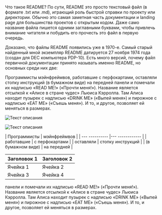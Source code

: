 Что такое README?
По сути, README это просто текстовый файл (в формате .txt или .md), играющий роль быстрой справки по проекту или директории. Обычно это самая заметная часть документации и landing page для большинства проектов с открытым кодом. Даже само название файла пишется одними заглавными буквами, чтобы привлечь внимание читателя и побудить его прочесть это файл в первую очередь.

Доказано, что файлы README появились уже в 1970-е. Самый старый найденный мной экземпляр README датируется 27 ноября 1974 года (создан для DEC компьютера PDP-10). Есть много версий, почему файл первичной документации принято называть именно README, но основных среди них две:

Программисты мэйнфреймвов, работавшие с перфокартами, оставляли стопку инструкций (в бумажном виде) на передней панели и помечали их надписью «READ ME!» («Прочти меня!»).
Название является отсылкой к «Алисе в стране чудес» Льюиса Кэрролла. Там Алиса находит пузырек с надписью «DRINK ME» («Выпей меня») и пирожное с надписью «EAT ME» («Съешь меня»). И то, и другое, позволяет ей меняться в размерах.

![Текст описания](https://img.itch.zone/aW1nLzc2ODcwMTkuZ2lm/original/qb91Cu.gif)

![Текст описания](https://cdn.pixabay.com/photo/2023/06/03/17/11/giraffe-8038107_1280.jpg)

| Программисты      | мэйнфреймвов       | 
| --- ----------    |---   ------------  |
| работавшие        | с перфокартами     |
| оставляли         | стопку инструкций  |
| (в бумажном виде) | на передней        |

| Заголовок 1 | Заголовок 2 |
| ----------- | ----------- |
| Ячейка 1    | Ячейка 2   |
| Ячейка 3    | Ячейка 4   |

панели и помечали их надписью «READ ME!» («Прочти меня!»).
Название является отсылкой к «Алисе в стране чудес» Льюиса Кэрролла. Там Алиса находит пузырек с надписью «DRINK ME» («Выпей меня») и пирожное с надписью «EAT ME» («Съешь меня»). И то, и другое, позволяет ей меняться в размерах.
